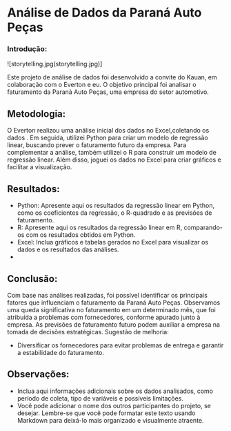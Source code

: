 # Análise de Dados da Paraná Auto Peças
### Introdução:

![storytelling.jpg(storytelling.jpg)]

Este projeto de análise de dados foi desenvolvido a convite do Kauan, em colaboração com o Everton e eu. O objetivo principal foi analisar o faturamento da Paraná Auto Peças, uma empresa do setor automotivo.

## Metodologia:
O Everton realizou uma análise inicial dos dados no Excel,coletando os dados . Em seguida, utilizei Python para criar um modelo de regressão linear, buscando prever o faturamento futuro da empresa. Para complementar a análise, também utilizei o R para construir um modelo de regressão linear. Além disso, joguei os dados no Excel para criar gráficos e facilitar a visualização.

## Resultados:
 * Python: Apresente aqui os resultados da regressão linear em Python, como os coeficientes da regressão, o R-quadrado e as previsões de faturamento.
 * R: Apresente aqui os resultados da regressão linear em R, comparando-os com os resultados obtidos em Python.
 * Excel: Inclua gráficos e tabelas gerados no Excel para visualizar os dados e os resultados das análises.
 * 
## Conclusão:
Com base nas análises realizadas, foi possível identificar os principais fatores que influenciam o faturamento da Paraná Auto Peças. Observamos uma queda significativa no faturamento em um determinado mês, que foi atribuída a problemas com fornecedores, conforme apurado junto à empresa. As previsões de faturamento futuro podem auxiliar a empresa na tomada de decisões estratégicas.
Sugestão de melhoria:
 * Diversificar os fornecedores para evitar problemas de entrega e garantir a estabilidade do faturamento.
## Observações:
 * Inclua aqui informações adicionais sobre os dados analisados, como período de coleta, tipo de variáveis e possíveis limitações.
 * Você pode adicionar o nome dos outros participantes do projeto, se desejar.
Lembre-se que você pode formatar este texto usando Markdown para deixá-lo mais organizado e visualmente atraente.